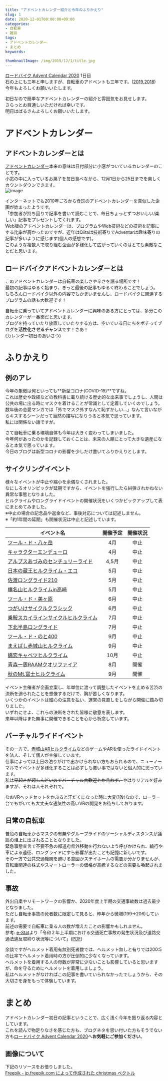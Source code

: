 ```yaml
---
title: "アドベントカレンダー紹介と今年のふりかえり"
slug: 1
date: 2020-12-01T00:00:00+09:00
categories:
- 自転車
- 雑談
tags:
- アドベントカレンダー
- まとめ
keywords:

thumbnailImage: /img/2019/12/1/title.jpg
---
```


[ロードバイク Advent Calendar 2020](https://adventar.org/calendars/5405) 1日目  
石の上にも三年と申しますが、自転車のアドベントも三年です。([2019](https://adventar.org/calendars/4172),[2018](https://adventar.org/calendars/3572))  
今年もよろしくお願いいたします。  
  
初日なので簡単なアドベントカレンダーの紹介と雰囲気をお見せします。  
さらっとお目通しいただければ幸いです。  
明日はばるさんよろしくお願いいたします。  
  
<!--more-->

<!--toc-->

# アドベントカレンダー

## アドベントカレンダーとは

[アドベントカレンダー](https://ja.wikipedia.org/wiki/%E3%82%A2%E3%83%89%E3%83%99%E3%83%B3%E3%83%88%E3%82%AB%E3%83%AC%E3%83%B3%E3%83%80%E3%83%BC)本来の意味は日付部分に小窓がついているカレンダーのことです。  
小窓の中に入っているお菓子を毎日食べながら、12月1日から25日までを楽しくカウントダウンできます。  
![image](/img/2019/12/1/1.jpg)
  
インターネットでも2010年ごろから食玩のアドベントカレンダーを真似した企画が始まったようです。  
「参加者が持ち回りで記事を書いて読むことで、毎日ちょっとずつおいしい/楽しい」記事をプレゼントしてくれます。  
Web版のアドベントカレンダーは、プログラムやWeb技術などの技術を記事にする比率が高かったのですが、近年はQiitaは技術寄りでAdventarは趣味寄りの記事が多いように感じます(個人の感想です)。  
このような複数人で取り組む企画が多様化して広がっていくのはとても素敵なことだと思います。  

## ロードバイクアドベントカレンダーとは

このアドベントカレンダーは自転車の楽しさや辛さを語る場所です！  
最初の記事はゆるく始まり、きっと最後の記事もゆるく終わることでしょう。  
もちろんロードバイク以外の内容でもかまいませんし、ロードバイクに関連するプログラムの話も大歓迎です！    
  
自転車に乗っていてアドベントカレンダーに興味のある方にとっては、多分このカレンダーが一番楽だと思います。  
ブログを持っていたり放置していたりする方は、空いている日にちをポチってブログを**活性化させるチャンス**です！<ssr>さあ！</ssr>  
(カレンダー初日のあいさつ)  
  
# ふりかえり

## 例のアレ

今年の象徴は何といっても**新型コロナ(COVID-19)**ですね。  
これは歴史や政経などの教科書に載り続ける歴史的な出来事でしょうし、人間は公共の場に出る時にマスクを着けることが常識として定着していくのでしょう。  
数年後の恋愛マンガでは「外でマスク外すなんて恥ずかしい…」なんて言いながらキスするシーンだって当然の描写になりうると本気で思っています。  
<ssr>私には関係ない話ですが。</ssr>  
  
さて自転車に乗る環境自体も今年は大きく変わってしまいました。  
今年何があったのかを記録しておくことは、未来の人類にとって大きな遺産になると本気で思っています。  
今日のブログは新型コロナの影響を少しだけ書いてふりかえりとします。

## サイクリングイベント

様々なイベントが中止や縮小を余儀なくされました。  
なにしろ<ssr>オリンピック</ssr>が延期ですから、イベントを強行したら糾弾されかねない異常な事態となりました。  
ヒルクライムやロングライドイベントの開催状況をいくつかピックアップして表にまとめてみました。  
※中止の場合の記念品や返金など、事後対応については記述しません。  
※「約1年間の延期」も開催状況は中止と記述しています。

|  イベント名  |  開催予定  |  開催状況  |
| ---- | :----: | :----: |
|  [ツール・ド・八ヶ岳](http://www.rising-publish.co.jp/TDY2020/)  |  4月  |  中止  |
|  [キャラクターエンデューロ](https://charaen.jp/)  |  4月  |  中止  |
|  [アルプスあづみのセンチュリーライド](https://aacr.jp/)  |  4,5月  |  中止  |
|  [日本の蔵王ヒルクライム・エコ](https://www.zao-hillclimbeco.com/)  |  5月  |  中止  |
|  [佐渡ロングライド210](http://www.sado-longride.com/)  |  5月  |  中止  |
|  [榛名山ヒルクライムin高崎](https://www.haruna-hc.jp/)  |  5月  |  中止  |
|  [ツール・ド・美ヶ原](https://utsukushigahara-hc.jp/)  |  6月  |  中止  |
|  [つがいけサイクルクラシック](https://www.tsugaike-cc.com/)  |  6月  |  中止  |
|  [乗鞍スカイラインサイクルヒルクライム](https://www.gifu-np.co.jp/hillclimb/)  |  7月  |  中止  |
|  [下北半島ロングライド](https://fun-to-ride.com/shimokita2020/)  |  7月  |  中止  |
|  [ツール・ド・のと400](http://tour-de-noto.com/)  |  9月  |  中止  |
|  [まえばし赤城山ヒルクライム](http://www.akg-hc.jp/)  |  9月  |  中止  |
|  [嬬恋キャベツヒルクライム](https://tsumagoi-cabehill.net/)  |  10月  |  中止  |
|  [青森一周RAAMクオリファイア](https://ultracycling.jp/)  |  8月  |  開催  |
|  [秋のMt.富士ヒルクライム](https://www.fujihc.jp/)  |  9月  |  開催  |

イベント主催者が企画立案し、年単位に渡って調整したイベントを止める苦渋の決断を迫られたことを想像するだけで、胸が苦しくなります。  
いくつかのイベントは細心の注意を払い、運営の見直しをしながら開催に踏み切りました。  
いずれにせよ、これらの決断をされた皆様に敬意を表します。  
来年以降はまた無事に開催できることを心から祈念しています。

## バーチャルライドイベント

その一方で、[赤城山ARヒルクライム](https://www.maebashi-cc.or.jp/sportsinfo/event/2483.html)などのゲームやARを使ったライドイベントを法人、そして個人が主催しています。  
仕事によっては土日の泊りがけで出かけられない方もおられるので、ニューノーマルでイベントが多様化することは必ずしも悪い事ではないと個人的に思っています。  
私は~~早起きが超しんどいのでバーチャル大歓迎とか言わず、~~やはりリアルを好みますが、それは人それぞれで。  
  
なおVRヘッドセットをかぶると汗だくになった時に大変(1敗)なので、ローラー台でもがいても大丈夫な通気性の高いVRの開発をお待ちしております。

## 日常の自転車

普段の自転車からマスクの有無やグループライドのソーシャルディスタンスが議論の俎上に出されることとなりました。  
緊急事態宣言で不要不急の都道府県外移動を行わないよう呼びかけられ、輪行や車による遠征、ロングライドにすら影響が出たことも記憶に新しいです。  
その一方で公共交通機関を避ける意図かステイホームの需要か分かりませんが、自転車関連の株式やスマートローラーの価格が高騰するなどの需要も喚起されました。

## 事故

外出自粛やリモートワークの影響か、2020年度上半期の交通事故数は過去最少となりました。  
ただし自転車事故の死者数に限定して見ると、昨年から微増(199→206)しています。  
前述の需要で自転車に乗る人の数が増えたことの影響かもしれません。  
参考: [e-Stat](https://www.e-stat.go.jp/stat-search/files?page=1&layout=datalist&toukei=00130002&tstat=000001031587&cycle=3&year=20200&month=10010600)より「令和２年上半期における交通死亡事故の発生状況及び道路交通法違反取締り状況等について」([PDF](https://www.e-stat.go.jp/stat-search/file-download?statInfId=000031964830&fileKind=2))  
  
余談ですがヘルメット着用有無別死者数では、ヘルメット無しと有りでは200:5の比率でヘルメット着用時の方が圧倒的に少なくなっています。  
ヘルメットを着用する人の母数が非常に少ないことも影響していると思いますが、命を守るためにヘルメットを着用しましょう。  
私はヘルメットがなければこの記事を書いていられなかったでしょうから、その大切さを身をもって体験しています。

# まとめ

アドベントカレンダー初日の記事ということで、広く浅く今年を振り返る内容としています。  
これを読んで物足りなさを感じた方も、ブログネタを思い付いた方もそうでない方も[ロードバイク Advent Calendar 2020](https://adventar.org/calendars/5405)へ**お気軽にご参加ください**。  

## 画像について

下記のリソースをお借りしました。  
<a href="https://jp.freepik.com/free-photos-vectors/christmas">Freepik - jp.freepik.com によって作成された christmas ベクトル</a>